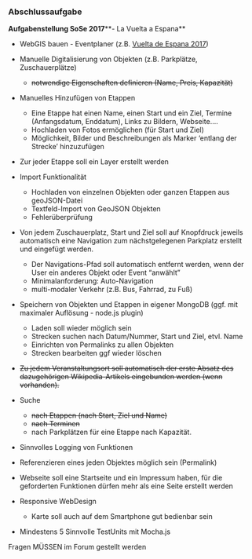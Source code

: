 ### Abschlussaufgabe

**Aufgabenstellung SoSe 2017****- La Vuelta a Espana**  

- WebGIS bauen - Eventplaner (z.B. [Vuelta de Espana 2017](http://www.lavuelta.com/la-vuelta/2017/us/overall-route.html)) 

- Manuelle Digitalisierung von Objekten (z.B. Parkplätze, Zuschauerplätze) 
    - ~~notwendige Eigenschaften definieren (Name, Preis, Kapazität)~~

- Manuelles Hinzufügen von Etappen  
    - Eine Etappe hat einen Name, einen Start und ein Ziel, Termine (Anfangsdatum, Enddatum), Links zu Bildern, Webseite.... 
    - Hochladen von Fotos ermöglichen (für Start und Ziel) 
    - Möglichkeit, Bilder und Beschreibungen als Marker ‘entlang der Strecke’ hinzuzufügen 

- Zur jeder Etappe soll ein Layer erstellt werden 
- Import Funktionalität 
    - Hochladen von einzelnen Objekten oder ganzen Etappen aus geoJSON-Datei 
    - Textfeld-Import von GeoJSON Objekten 
    - Fehlerüberprüfung 

- Von
 jedem Zuschauerplatz, Start und Ziel soll auf Knopfdruck jeweils 
automatisch eine Navigation zum nächstgelegenen Parkplatz erstellt und 
eingefügt werden. 
    - Der Navigations-Pfad soll automatisch entfernt werden, wenn der User ein anderes Objekt oder Event “anwählt” 
    - Minimalanforderung: Auto-Navigation 
    - multi-modaler Verkehr (z.B. Bus, Fahrrad, zu Fuß) 

- Speichern von Objekten und Etappen in eigener MongoDB (ggf. mit maximaler Auflösung - node.js plugin) 
    - Laden soll wieder möglich sein  
    - Strecken suchen nach Datum/Nummer, Start und Ziel, etvl. Name 
    - Einrichten von Permalinks zu allen Objekten 
    - Strecken bearbeiten ggf wieder löschen 

- ~~Zu
 jedem Veranstaltungsort soll automatisch der erste Absatz des 
dazugehörigen Wikipedia-Artikels eingebunden werden (wenn vorhanden).~~
- Suche  
    - ~~nach Etappen (nach Start, Ziel und Name)~~
    - ~~nach Terminen~~
    - nach Parkplätzen für eine Etappe nach Kapazität. 

- Sinnvolles Logging von Funktionen 
- Referenzieren eines jeden Objektes möglich sein (Permalink) 
- Webseite soll eine Startseite und ein Impressum haben, für die geforderten Funktionen dürfen mehr als eine Seite erstellt werden 
- Responsive WebDesign 
    - Karte soll auch auf dem Smartphone gut bedienbar sein 

- Mindestens 5 Sinnvolle TestUnits mit Mocha.js 
  

Fragen MÜSSEN im Forum gestellt werden
